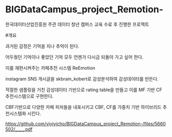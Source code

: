 # BIGDataCampus_project_Remotion-
한국데이터산업진흥원 주관 데이터 청년 캠퍼스 교육 수료 후 진행한 프로젝트

#개요

과거된 감정은 기억을 지나 추억이 된다.

어두웠던 기억이나 좋았던 기억 모두 언젠가 다시금 되돌아 가고 싶어 한다.

이를 재현시켜주는 카페추천 시스템 ReEmotion

instagram SNS 게시글을 skbrain_kobert로 감성분석하여 감성데이터를 만든다.

적절한 샘플링을 거친 감성데이터 기반으로 rating table을 만들고 이를 MF 기반 CF 추천시스템으로 구현한다.

CBF기반으로 다양한 카페 피처들을 내포시키고 CBF, CF를 가중치 기반 하이브리드 추천시스템화 시킨다.

https://github.com/yjyjyjcho/BIGDataCampus_project_Remotion-/files/5660502/_._._.pdf
